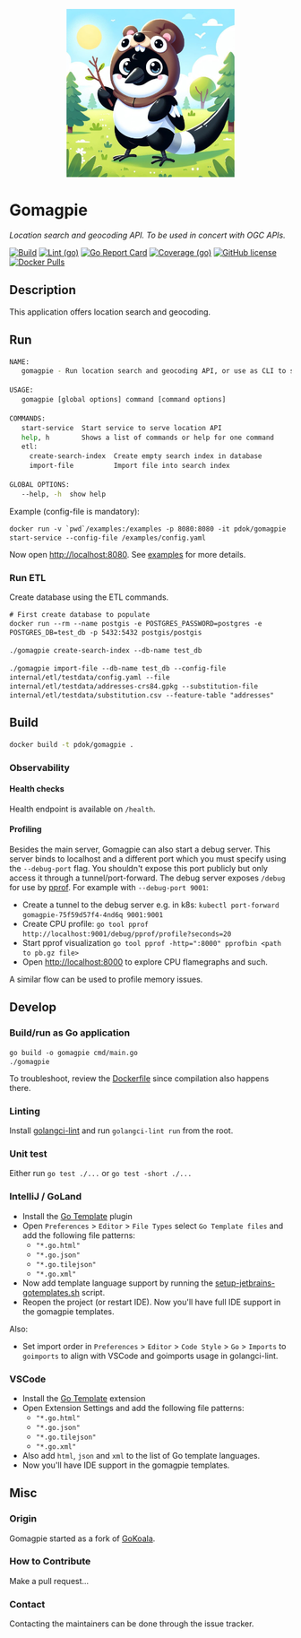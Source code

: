 <p align="center">
<img src="docs/gomagpie.jpeg" alt="Gomagpie" title="Gomagpie" width="300" />
</p>

# Gomagpie

_Location search and geocoding API. To be used in concert with OGC APIs._

[![Build](https://github.com/PDOK/gomagpie/actions/workflows/build-and-publish-image.yml/badge.svg)](https://github.com/PDOK/gomagpie/actions/workflows/build-and-publish-image.yml)
[![Lint (go)](https://github.com/PDOK/gomagpie/actions/workflows/lint-go.yml/badge.svg)](https://github.com/PDOK/gomagpie/actions/workflows/lint-go.yml)
[![Go Report Card](https://goreportcard.com/badge/github.com/PDOK/gomagpie)](https://goreportcard.com/report/github.com/PDOK/gomagpie)
[![Coverage (go)](https://github.com/PDOK/gomagpie/wiki/coverage.svg)](https://raw.githack.com/wiki/PDOK/gomagpie/coverage.html)
[![GitHub license](https://img.shields.io/github/license/PDOK/gomagpie)](https://github.com/PDOK/gomagpie/blob/master/LICENSE)
[![Docker Pulls](https://img.shields.io/docker/pulls/pdok/gomagpie.svg)](https://hub.docker.com/r/pdok/gomagpie)

## Description

This application offers location search and geocoding.

## Run

```bash
NAME:
   gomagpie - Run location search and geocoding API, or use as CLI to support the ETL process for this API.

USAGE:
   gomagpie [global options] command [command options]

COMMANDS:
   start-service  Start service to serve location API
   help, h        Shows a list of commands or help for one command
   etl:
     create-search-index  Create empty search index in database
     import-file          Import file into search index

GLOBAL OPTIONS:
   --help, -h  show help
```

Example (config-file is mandatory):

```docker
docker run -v `pwd`/examples:/examples -p 8080:8080 -it pdok/gomagpie start-service --config-file /examples/config.yaml
```

Now open <http://localhost:8080>. See [examples](examples) for more details.

### Run ETL

Create database using the ETL commands.

```shell
# First create database to populate
docker run --rm --name postgis -e POSTGRES_PASSWORD=postgres -e POSTGRES_DB=test_db -p 5432:5432 postgis/postgis

./gomagpie create-search-index --db-name test_db

./gomagpie import-file --db-name test_db --config-file internal/etl/testdata/config.yaml --file internal/etl/testdata/addresses-crs84.gpkg --substitution-file internal/etl/testdata/substitution.csv --feature-table "addresses"

```

## Build

```bash
docker build -t pdok/gomagpie .
```

### Observability

#### Health checks

Health endpoint is available on `/health`.

#### Profiling

Besides the main server, Gomagpie can also start a debug server. This server
binds to localhost and a different port which you must specify using the
`--debug-port` flag. You shouldn't expose this port publicly but only access it
through a tunnel/port-forward. The debug server exposes `/debug` for use by
[pprof](https://go.dev/blog/pprof). For example with `--debug-port 9001`:

- Create a tunnel to the debug server e.g. in k8s: `kubectl port-forward
gomagpie-75f59d57f4-4nd6q 9001:9001`
- Create CPU profile: `go tool pprof
http://localhost:9001/debug/pprof/profile?seconds=20`
- Start pprof visualization `go tool pprof -http=":8000" pprofbin <path to pb.gz
file>`
- Open <http://localhost:8000> to explore CPU flamegraphs and such.

A similar flow can be used to profile memory issues.

## Develop

### Build/run as Go application

```
go build -o gomagpie cmd/main.go
./gomagpie
```

To troubleshoot, review the [Dockerfile](./Dockerfile) since compilation also happens there.

### Linting

Install [golangci-lint](https://golangci-lint.run/usage/install/) and run `golangci-lint run`
from the root.

### Unit test

Either run `go test ./...` or `go test -short ./...`

### IntelliJ / GoLand

- Install the [Go Template](https://plugins.jetbrains.com/plugin/10581-go-template) plugin
- Open `Preferences` > `Editor` > `File Types` select `Go Template files` and
  add the following file patterns:
  - `"*.go.html"`
  - `"*.go.json"`
  - `"*.go.tilejson"`
  - `"*.go.xml"`
- Now add template language support by running the
  [setup-jetbrains-gotemplates.sh](hack/setup-jetbrains-gotemplates.sh) script.
- Reopen the project (or restart IDE). Now you'll have full IDE support in the gomagpie templates.

Also:

- Set import order in `Preferences` > `Editor` > `Code Style` > `Go` > `Imports`
  to `goimports` to align with VSCode and goimports usage in golangci-lint.

### VSCode

- Install the [Go Template](https://marketplace.visualstudio.com/items?itemName=jinliming2.vscode-go-template)
  extension
- Open Extension Settings and add the following file patterns:
  - `"*.go.html"`
  - `"*.go.json"`
  - `"*.go.tilejson"`
  - `"*.go.xml"`
- Also add `html`, `json` and `xml` to the list of Go template languages.
- Now you'll have IDE support in the gomagpie templates.

## Misc

### Origin

Gomagpie started as a fork of [GoKoala](https://github.com/PDOK/gokoala).

### How to Contribute

Make a pull request...

### Contact

Contacting the maintainers can be done through the issue tracker.
